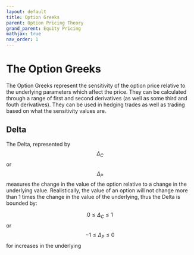 ```yaml
---
layout: default
title: Option Greeks
parent: Option Pricing Theory
grand_parent: Equity Pricing
mathjax: true
nav_order: 1
---
```

# The Option Greeks
The Option Greeks represent the sensitivity of the option price relative to the underlying parameters which affect the price. They can be calculated through a range of first and second derivatives (as well as some third and fouth derivatives). They can be used in hedging trades as well as trading based on what the sensitivity values are.

## Delta
The Delta, represented by $$\Delta _C$$ or $$\Delta_P$$ measures the change in the value of the option relative to a change in the underlying value. Realistically, the value of an option will not change more than 1 times the change in the value of the underlying, thus the Delta is bounded by:

$$0 \leq \Delta_C \leq 1$$ or $$-1 \leq \Delta_P \leq 0$$ for increases in the underlying
